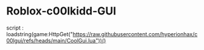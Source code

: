 # Roblox-c00lkidd-GUI
script : loadstring(game:HttpGet("https://raw.githubusercontent.com/hyperionhax/c00lgui/refs/heads/main/CoolGui.lua"))()
